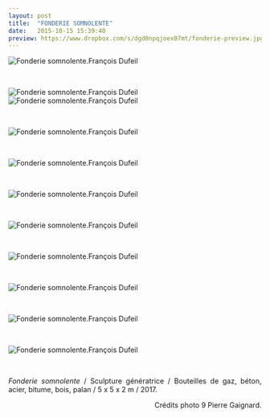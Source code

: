```yaml
---
layout: post
title:  "FONDERIE SOMNOLENTE"
date:   2015-10-15 15:39:40
preview: https://www.dropbox.com/s/dgd0npqjoex07mt/fonderie-preview.jpg?raw=1
---
```


<img src="https://www.dropbox.com/s/giymvccxu0hj9ze/fonderie%20%281%29.jpg?raw=" alt="Fonderie somnolente.Fran&ccedil;ois Dufeil"> 
<p>&nbsp;</p>

<img src="https://www.dropbox.com/s/ik21uwva743l8r6/fonderie%20%2810%29.jpg?raw=1" alt="Fonderie somnolente.Fran&ccedil;ois Dufeil">

<img src="https://www.dropbox.com/s/k3e7rndycxallyq/fonderie%20%283%29.jpg?raw=1" alt="Fonderie somnolente.Fran&ccedil;ois Dufeil">
<p>&nbsp;</p>

<img src="https://www.dropbox.com/s/rvrgx2qsna36sr4/fonderie%20%284%29.jpg?raw=1" alt="Fonderie somnolente.Fran&ccedil;ois Dufeil">
<p>&nbsp;</p>

<img src="https://www.dropbox.com/s/96yjq3kxifb57k6/fonderie%20%282%29.jpg?raw=1" alt="Fonderie somnolente.Fran&ccedil;ois Dufeil">
<p>&nbsp;</p>

<img src="https://www.dropbox.com/s/8r110dat8h7lf43/fonderie%20%285%29.jpg?raw=1" alt="Fonderie somnolente.Fran&ccedil;ois Dufeil">
<p>&nbsp;</p>

<img src="https://www.dropbox.com/s/bh78eny8l2108b3/fonderie%20%286%29.jpg?raw=1" alt="Fonderie somnolente.Fran&ccedil;ois Dufeil">
<p>&nbsp;</p>

<img src="https://www.dropbox.com/s/t4m6oabe7ipk87d/fonderie%20%287%29.jpg?raw=1" alt="Fonderie somnolente.Fran&ccedil;ois Dufeil">
<p>&nbsp;</p>

<img src="https://www.dropbox.com/s/26axzw42saondm9/fonderie%20%288%29.jpg?raw=1" alt="Fonderie somnolente.Fran&ccedil;ois Dufeil">
<p>&nbsp;</p>

<img src="https://www.dropbox.com/s/anekd1zgfo68axk/fonderie%20%289%29.jpg?raw=1" alt="Fonderie somnolente.Fran&ccedil;ois Dufeil">
<p>&nbsp;</p>

<img src="https://www.dropbox.com/s/pa6rixlj7254jm3/fonderie.jpg?raw=1" alt="Fonderie somnolente.Fran&ccedil;ois Dufeil"> 
<p>&nbsp;</p>


<p style="text-align:justify">
<span style="font-style: italic;">Fonderie somnolente</span> / Sculpture génératrice / Bouteilles de gaz, b&eacute;ton, acier, bitume, bois, palan / 5 x 5 x 2 m / 2017.
</p>



<p style="text-align:right; font-size: 14px;">
Cr&eacute;dits photo 9 Pierre Gaignard.
</p>
<br>






